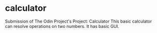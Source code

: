 # calculator
Submission of The Odin Project's Project: Calculator
This basic calculator can resolve operations on two numbers. 
It has basic GUI.